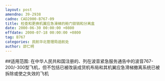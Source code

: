 ```yaml
---
layout: post
amendno: 39-2938
cadno: CAD2000-B767-09
title: 检查和更换机翼应急滑梯的舱门锁销和分离盒
date: 2000-06-30 00:00:00 +0800
effdate: 2000-07-18 00:00:00 +0800
tag: B767
categories: 民航华北管理局适航处
author: 邵仁明
---
```


##适用范围:
在中华人民共和国注册的、列在波音紧急服务通告中的波音767-200/-300型飞机，但不包括已被改装成货机布局和其机翼应急滑梯撤离系统已被拆除或使之失效的飞机

